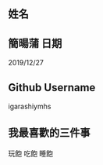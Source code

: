 姓名
----
簡暘蒲
日期
----
2019/12/27

Github Username
---------------
igarashiymhs

我最喜歡的三件事
---------------
玩飽
吃飽
睡飽